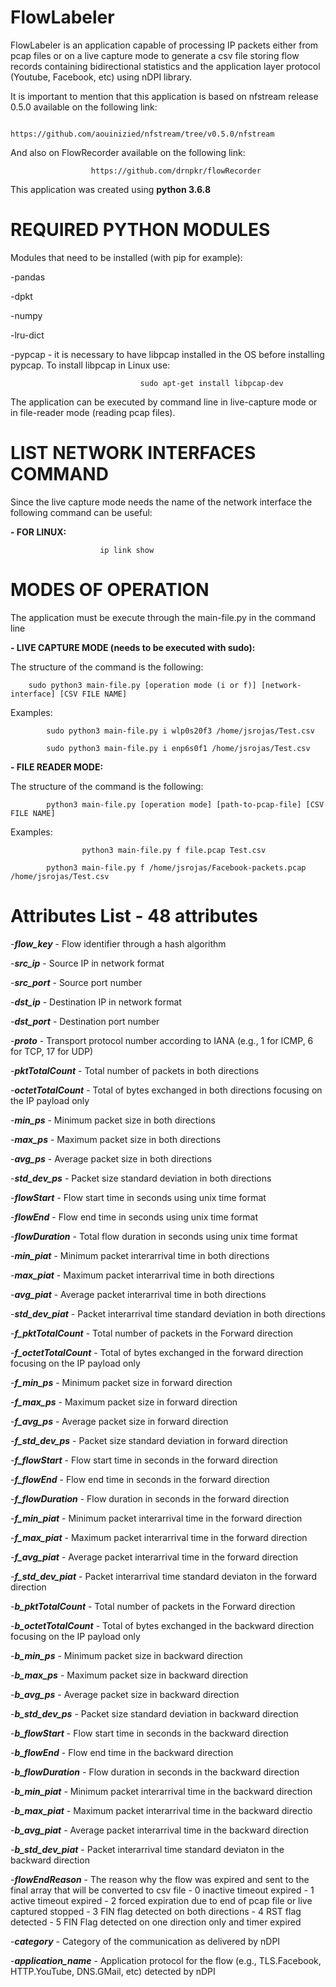 # FlowLabeler

FlowLabeler is an application capable of processing IP packets either from pcap files or on a live capture mode to generate a csv file storing flow records containing bidirectional statistics and the application layer protocol (Youtube, Facebook, etc) using nDPI library.

It is important to mention that this application is based on nfstream release 0.5.0 available on the following link:
                            
			    https://github.com/aouinizied/nfstream/tree/v0.5.0/nfstream
  
And also on FlowRecorder available on the following link:
                                      
				      https://github.com/drnpkr/flowRecorder

This application was created using **python 3.6.8**

# REQUIRED PYTHON MODULES

Modules that need to be installed (with pip for example):

-pandas

-dpkt

-numpy

-lru-dict

-pypcap - it is necessary to have libpcap installed in the OS before installing pypcap. To install libpcap in Linux use:

		                      	 sudo apt-get install libpcap-dev

The application can be executed by command line in live-capture mode or in file-reader mode (reading pcap files).


# LIST NETWORK INTERFACES COMMAND

Since the live capture mode needs the name of the network interface the following command can be useful:

    
   **- FOR LINUX:**
    						
						ip link show

# MODES OF OPERATION

The application must be execute through the main-file.py in the command line

**- LIVE CAPTURE MODE (needs to be executed with sudo):**
    
  The structure of the command is the following:
        
		sudo python3 main-file.py [operation mode (i or f)] [network-interface] [CSV FILE NAME]
  Examples:
        
			sudo python3 main-file.py i wlp0s20f3 /home/jsrojas/Test.csv
        		
			sudo python3 main-file.py i enp6s0f1 /home/jsrojas/Test.csv
        
**- FILE READER MODE:**
    
  The structure of the command is the following:
        
			python3 main-file.py [operation mode] [path-to-pcap-file] [CSV FILE NAME]
  Examples:
        
					python3 main-file.py f file.pcap Test.csv
        
			python3 main-file.py f /home/jsrojas/Facebook-packets.pcap /home/jsrojas/Test.csv
			
# Attributes List - 48 attributes
-***flow_key*** - Flow identifier through a hash algorithm

-***src_ip*** - Source IP in network format
 
 -***src_port*** - Source port number
 
 -***dst_ip*** - Destination IP in network format
 
 -***dst_port*** - Destination port number
 
 -***proto*** - Transport protocol number according to IANA (e.g., 1 for ICMP, 6 for TCP, 17 for UDP)
 
 -***pktTotalCount*** - Total number of packets in both directions
 
 -***octetTotalCount*** - Total of bytes exchanged in both directions focusing on the IP payload only
  
  -***min_ps*** - Minimum packet size in both directions
   
  -***max_ps*** - Maximum packet size in both directions
   
  -***avg_ps*** - Average packet size in both directions 
   
  -***std_dev_ps*** - Packet size standard deviation in both directions 
   
  -***flowStart*** - Flow start time in seconds using unix time format
   
  -***flowEnd*** - Flow end time in seconds using unix time format
   
  -***flowDuration*** - Total flow duration in seconds using unix time format
   
  -***min_piat*** - Minimum packet interarrival time in both directions
   
  -***max_piat*** - Maximum packet interarrival time in both directions
   
  -***avg_piat*** - Average packet interarrival time in both directions
   
  -***std_dev_piat*** - Packet interarrival time standard deviation in both directions 
   
  -***f_pktTotalCount*** - Total number of packets in the Forward direction
   
  -***f_octetTotalCount*** - Total of bytes exchanged in the forward direction focusing on the IP payload only 
   
  -***f_min_ps*** - Minimum packet size in forward direction
   
  -***f_max_ps*** - Maximum packet size in forward direction
   
  -***f_avg_ps*** - Average packet size in forward direction
   
  -***f_std_dev_ps*** - Packet size standard deviation in forward direction
   
  -***f_flowStart*** - Flow start time in seconds in the forward direction
   
  -***f_flowEnd*** - Flow end time in seconds in the forward direction
   
  -***f_flowDuration*** - Flow duration in seconds in the forward direction
   
  -***f_min_piat*** - Minimum packet interarrival time in the forward direction
   
  -***f_max_piat*** - Maximum packet interarrival time in the forward direction 
   
  -***f_avg_piat*** - Average packet interarrival time in the forward direction
   
  -***f_std_dev_piat*** - Packet interarrival time standard deviaton in the forward direction
   
  -***b_pktTotalCount*** - Total number of packets in the Forward direction 
   
  -***b_octetTotalCount*** - Total of bytes exchanged in the backward direction focusing on the IP payload only
   
  -***b_min_ps*** - Minimum packet size in backward direction
   
  -***b_max_ps*** - Maximum packet size in backward direction
   
  -***b_avg_ps*** - Average packet size in backward direction 
   
  -***b_std_dev_ps*** - Packet size standard deviation in backward direction 
   
  -***b_flowStart*** - Flow start time in seconds in the backward direction 
   
  -***b_flowEnd*** - Flow end time in the backward direction
   
  -***b_flowDuration*** - Flow duration in seconds in the backward direction
   
  -***b_min_piat*** - Minimum packet interarrival time in the backward direction
   
  -***b_max_piat*** - Maximum packet interarrival time in the backward directio
   
  -***b_avg_piat*** - Average packet interarrival time in the backward direction
   
  -***b_std_dev_piat*** - Packet interarrival time standard deviaton in the backward direction 
   
  -***flowEndReason*** -  The reason why the flow was expired and sent to the final array that will be converted to csv file - 0 inactive timeout expired - 1 active timeout expired - 2 forced expiration due to end of pcap file or live captured stopped - 3 FIN flag detected on both directions - 4 RST flag detected - 5 FIN Flag detected on one direction only and timer expired
   
  -***category*** - Category of the communication as delivered by nDPI
   
  -***application_name*** - Application protocol for the flow (e.g., TLS.Facebook, HTTP.YouTube, DNS.GMail, etc) detected by nDPI
    
